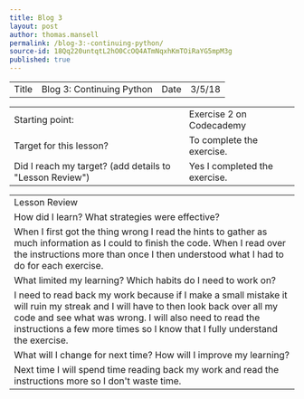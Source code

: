 ```yaml
---
title: Blog 3
layout: post
author: thomas.mansell
permalink: /blog-3:-continuing-python/
source-id: 18Qq220untqtL2hO0CcOQ4ATmNqxhKmTOiRaYG5mpM3g
published: true
---
```

<table>
  <tr>
    <td>Title</td>
    <td>Blog 3: Continuing Python
</td>
    <td>Date</td>
    <td>3/5/18</td>
  </tr>
</table>


<table>
  <tr>
    <td>Starting point:</td>
    <td>Exercise 2 on Codecademy</td>
  </tr>
  <tr>
    <td>Target for this lesson?</td>
    <td>To complete the exercise.</td>
  </tr>
  <tr>
    <td>Did I reach my target? 
(add details to "Lesson Review")</td>
    <td>Yes I completed the exercise.</td>
  </tr>
</table>


<table>
  <tr>
    <td>Lesson Review</td>
  </tr>
  <tr>
    <td>How did I learn? What strategies were effective? </td>
  </tr>
  <tr>
    <td>When  I first got the thing wrong I read the hints to gather as much information as I could to finish the code. When I read over the instructions more than once I then understood what I had to do for each exercise.</td>
  </tr>
  <tr>
    <td>What limited my learning? Which habits do I need to work on? </td>
  </tr>
  <tr>
    <td>I need to read back my work because if I make a small mistake it will ruin my streak and I will have to then look back over all my code and see what was wrong. I will also need to read the instructions a few more times so I know that I fully understand the exercise.</td>
  </tr>
  <tr>
    <td>What will I change for next time? How will I improve my learning?</td>
  </tr>
  <tr>
    <td>Next time I will spend time reading back my work and read the instructions more so I don't waste time.</td>
  </tr>
</table>


